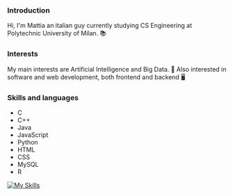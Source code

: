 ### Introduction
Hi, I'm Mattia an italian guy currently studying CS Engineering at Polytechnic University of Milan. 📚 

### Interests
My main interests are Artificial Intelligence and Big Data. 🔬
Also interested in software and web development, both frontend and backend 🖥️ 

### Skills and languages
  - C
  - C++
  - Java
  - JavaScript
  - Python
  - HTML
  - CSS
  - MySQL
  - R

[![My Skills](https://skillicons.dev/icons?i=c,cpp,java,js,python,html,css,mysql,r)](https://skillicons.dev)
<!---
MattiaRepetti/MattiaRepetti is a ✨ special ✨ repository because its `README.md` (this file) appears on your GitHub profile.
You can click the Preview link to take a look at your changes.
--->
